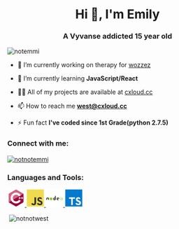 <h1 align="center">Hi 👋, I'm Emily</h1>
<h3 align="center">A Vyvanse addicted 15 year old</h3>

<p align="left"> <img src="https://komarev.com/ghpvc/?username=notemmi&label=views&color=df34c3&style=flat-square" alt="notemmi" /> </p>


- 🔭 I’m currently working on therapy for [wozzez](https://github.com/wozniak)

- 🌱 I’m currently learning **JavaScript/React**

- 👨‍💻 All of my projects are available at [cxloud.cc](cxloud.cc)

- 📫 How to reach me **west@cxloud.cc**

- ⚡ Fun fact **I've coded since 1st Grade(python 2.7.5)**

<h3 align="left">Connect with me:</h3>
<p align="left">
<a href="https://twitter.com/omgemmi" target="blank"><img align="center" src="https://raw.githubusercontent.com/rahuldkjain/github-profile-readme-generator/master/src/images/icons/Social/twitter.svg" alt="notnotemmi" height="30" width="40" /></a>
</p>

<h3 align="left">Languages and Tools:</h3>
<p align="left"> <a href="https://www.w3schools.com/cpp/" target="_blank"> <img src="https://raw.githubusercontent.com/devicons/devicon/master/icons/cplusplus/cplusplus-original.svg" alt="cplusplus" width="40" height="40"/> </a> <a href="https://developer.mozilla.org/en-US/docs/Web/JavaScript" target="_blank"> <img src="https://raw.githubusercontent.com/devicons/devicon/master/icons/javascript/javascript-original.svg" alt="javascript" width="40" height="40"/> </a> </a> <a href="https://nodejs.org" target="_blank"> <img src="https://raw.githubusercontent.com/devicons/devicon/master/icons/nodejs/nodejs-original-wordmark.svg" alt="nodejs" width="40" height="40"/> </a> <a href="https://www.typescriptlang.org/" target="_blank"> <img src="https://raw.githubusercontent.com/devicons/devicon/master/icons/typescript/typescript-original.svg" alt="typescript" width="40" height="40"/> </a> </p>

<p>&nbsp;<img align="center" src="https://github-readme-stats.vercel.app/api?username=notnotwest&show_icons=true&title_color=df34c3&text_color=424242&bg_color=ffffff&locale=en" alt="notnotwest" /></p>
